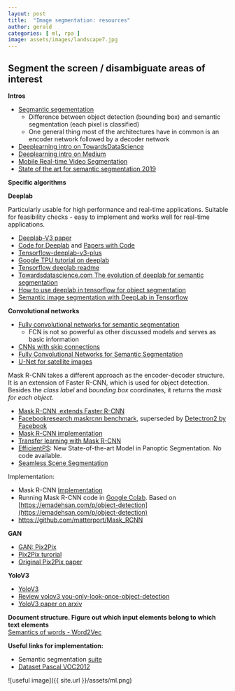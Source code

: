 ```yaml
---
layout: post
title:  "Image segmentation: resources"
author: gerald
categories: [ ml, rpa ]
image: assets/images/landscape7.jpg
---
```


Segment the screen / disambiguate areas of interest
---

**Intros**

* [Segmantic segementation](http://blog.qure.ai/notes/semantic-segmentation-deep-learning-review)
    - Difference between object detection (bounding box) and semantic segmentation (each pixel is classified)
    - One general thing most of the architectures have in common is an encoder network followed by a decoder network
* [Deeplearning intro on TowardsDataScience](https://towardsdatascience.com/semantic-segmentation-with-deep-learning-a-guide-and-code-e52fc8958823)
* [Deeplearning intro on Medium ](https://medium.com/nanonets/how-to-do-image-segmentation-using-deep-learning-c673cc5862ef) 
* [Mobile Real-time Video Segmentation](https://ai.googleblog.com/2018/03/mobile-real-time-video-segmentation.html) 
* [State of the art for semantic segmentation 2019](https://www.novatec-gmbh.de/blog/semantic-segmentation-part-4-state-of-the-art/)

**Specific algorithms**


**Deeplab**

Particularly usable for high performance and real-time applications. Suitable for feasibility checks - easy to implement and works well for real-time applications.

* [Deeplab-V3 paper](https://arxiv.org/abs/1802.02611)
* [Code for Deeplab](https://github.com/tensorflow/models/tree/master/research/deeplab) and [Papers with Code](https://www.paperswithcode.com/method/deeplabv3)
* [Tensorflow-deeplab-v3-plus](https://github.com/rishizek/tensorflow-deeplab-v3-plus)
* [Google TPU tutorial on deeplab](https://cloud.google.com/tpu/docs/tutorials/deeplab)
* [Tensorflow deeplab readme](https://github.com/tensorflow/tpu/blob/master/models/experimental/deeplab/README.md)
* [Towardsdatascience.com The evolution of deeplab for semantic segmentation](https://towardsdatascience.com/the-evolution-of-deeplab-for-semantic-segmentation-95082b025571)
* [How to use deeplab in tensorflow for object segmentation](https://www.freecodecamp.org/news/how-to-use-deeplab-in-tensorflow-for-object-segmentation-using-deep-learning-a5777290ab6b/)
* [Semantic image segmentation with DeepLab in Tensorflow](https://ai.googleblog.com/2018/03/semantic-image-segmentation-with.html)


**Convolutional networks** 
* [Fully convolutional networks for semantic segmentation](https://people.eecs.berkeley.edu/~jonlong/long_shelhamer_fcn.pdf)
    - FCN is not so powerful as other discussed models and serves as basic information
* [CNNs with skip connections](https://github.com/jiny2001/dcscn-super-resolution) 
* [Fully Convolutional Networks for Semantic Segmentation](https://arxiv.org/abs/1411.4038) 
* [U-Net for satellite images](https://deepsense.ai/deep-learning-for-satellite-imagery-via-image-segmentation/) 

Mask R-CNN takes a different approach as the encoder-decoder structure. It is an extension of Faster R-CNN, which is used for object detection. Besides the *class label* and *bounding box* coordinates, it returns the *mask for each object*. 
* [Mask R-CNN, extends Faster R-CNN](https://arxiv.org/pdf/1703.06870.pdf)
* [Facebookresearch maskrcnn benchmark](https://github.com/facebookresearch/maskrcnn-benchmark?utm_source=mybridge&amp;utm_medium=blog&amp;utm_campaign=read_more), superseded by [Detectron2 by Facebook](https://github.com/facebookresearch/detectron2) 
* [Mask R-CNN implementation](https://hackernoon.com/instance-segmentation-in-google-colab-with-custom-dataset-b3099ac23f35)
* [Transfer learning with Mask R-CNN](https://www.novatec-gmbh.de/blog/semantic-segmentation-part-3-transfer-learning/)
* [EfficientPS](http://panoptic.cs.uni-freiburg.de/): New State-of-the-art Model in Panoptic Segmentation. No code available.
* [Seamless Scene Segmentation](https://github.com/mapillary/seamseg)

Implementation:
* Mask R-CNN [Implementation](https://github.com/matterport/Mask_RCNN)
* Running Mask R-CNN code in [Google Colab](https://colab.research.google.com/drive/16byp3HScL5HAOrA9axbm4_QXMYQWA6K8). Based on [https://emadehsan.com/p/object-detection](https://emadehsan.com/p/object-detection) 
* https://github.com/matterport/Mask_RCNN


**GAN**
* [GAN: Pix2Pix](https://phillipi.github.io/pix2pix/)
* [Pix2Pix turorial](https://colab.research.google.com/github/tensorflow/docs/blob/master/site/en/r2/tutorials/generative/pix2pix.ipynb#scrollTo=YfIk2es3hJEd)
* [Original Pix2Pix paper](https://arxiv.org/pdf/1611.07004.pdf)  

**YoloV3**
* [YoloV3](https://pjreddie.com/darknet/yolo/)
* [Review yolov3 you-only-look-once-object-detection](https://towardsdatascience.com/review-yolov3-you-only-look-once-object-detection-eab75d7a1ba6)
* [YoloV3 paper on arxiv](https://arxiv.org/abs/1804.02767)  


**Document structure. Figure out which input elements belong to which text elements**  
[Semantics of words - Word2Vec](https://papers.nips.cc/paper/5021-distributed-representations-of-words-and-phrases-and-their-compositionality.pdf) 


**Useful links for implementation:**
* Semantic segmentation [suite](https://github.com/GeorgeSeif/Semantic-Segmentation-Suite)
* [Dataset Pascal VOC2012](http://host.robots.ox.ac.uk/pascal/VOC/voc2012/)



![useful image]({{ site.url }}/assets/ml.png)